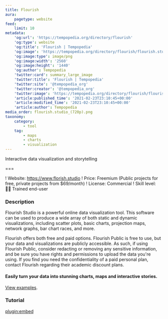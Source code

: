 ```yaml
---
title: Flourish
aura:
    pagetype: website
feed:
    limit: 10
metadata:
    'og:url': 'https://tempopedia.org/directory/flourish'
    'og:type': website
    'og:title': 'Flourish | Tempopedia'
    'og:image': 'https://tempopedia.org/directory/flourish/flourish.studio_(720p).png'
    'og:image:type': image/png
    'og:image:width': '2560'
    'og:image:height': '1440'
    'og:author': Tempopedia
    'twitter:card': summary_large_image
    'twitter:title': 'Flourish | Tempopedia'
    'twitter:site': '@tempopedia_org'
    'twitter:creator': '@tempopedia_org'
    'twitter:image': 'https://tempopedia.org/directory/flourish/flourish.studio_(720p).png'
    'article:published_time': '2021-02-23T23:10:45+00:00'
    'article:modified_time': '2021-02-23T23:10:45+00:00'
    'article:author': Tempopedia
media_order: flourish.studio_(720p).png
taxonomy:
    category:
        - tool
    tag:
        - maps
        - charts
        - visualization
---
```


Interactive data visualization and storytelling

===

! Website: https://www.florish.studio
! Price: Freemium (Public projects for free, private projects from $69/month)
! License: Commercial
! Skill level: 🏋️‍♀️ Trained end-user

### Description

Flourish Studio is a powerful online data visualization tool. This software can be used to produce a wide array of both static and dynamic visualizations, including scatter plots, basic charts, projection maps, network graphs, bar chart races, and more.

Flourish offers both free and paid options. Flourish Public is free to use, but your data and visualizations are publicly accessible. As such, if using Flourish Public, consider redacting or removing any sensitive information, and be sure you have rights and permissions to upload the data you're using. If you find you need the confidentiality of a paid personal plan, contact Flourish regarding their academic discount plans.

#### Easily turn your data into stunning charts, maps and interactive stories.
[View examples](https://flourish.studio/examples).


### Tutorial
[plugin:embed](https://towardsdatascience.com/creating-awesome-map-data-visualizations-using-flourish-studio-6410a8e01c74)